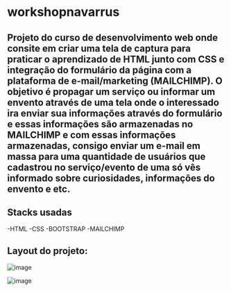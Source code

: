 # workshopnavarrus

## Projeto do curso de desenvolvimento web onde consite em criar uma tela de captura para praticar o aprendizado de HTML junto com CSS e integração do formulário da página com a plataforma de e-mail/marketing (MAILCHIMP). O objetivo é propagar um serviço ou informar um envento através de uma tela onde o interessado ira enviar sua informações através do formulário e essas informações são armazenadas no MAILCHIMP e com essas informações armazenadas, consigo enviar um e-mail em massa para uma quantidade de usuários que cadastrou no serviço/evento de uma só vês informado sobre curiosidades,  informações do envento e etc.


## Stacks usadas
-HTML
-CSS
-BOOTSTRAP
-MAILCHIMP

## Layout do projeto:

![image](https://github.com/Fabio-1984/workshopnavarrus/assets/80645214/91e019f5-fba4-4ee9-b9c0-1be3ecd3a27f)

![image](https://github.com/Fabio-1984/workshopnavarrus/assets/80645214/a4a656b0-71f6-4688-af06-376e22f55b80)


